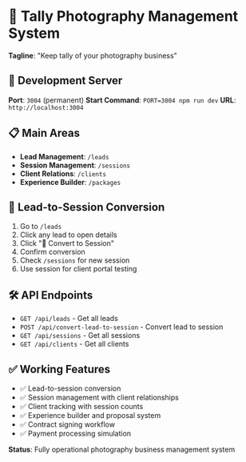 # 🎯 Tally Photography Management System

**Tagline**: "Keep tally of your photography business"

## 🚀 Development Server

**Port**: `3004` (permanent)
**Start Command**: `PORT=3004 npm run dev`
**URL**: `http://localhost:3004`

## 📋 Main Areas

- **Lead Management**: `/leads`
- **Session Management**: `/sessions` 
- **Client Relations**: `/clients`
- **Experience Builder**: `/packages`

## 🔄 Lead-to-Session Conversion

1. Go to `/leads`
2. Click any lead to open details
3. Click "🔄 Convert to Session" 
4. Confirm conversion
5. Check `/sessions` for new session
6. Use session for client portal testing

## 🛠️ API Endpoints

- `GET /api/leads` - Get all leads
- `POST /api/convert-lead-to-session` - Convert lead to session
- `GET /api/sessions` - Get all sessions
- `GET /api/clients` - Get all clients

## ✅ Working Features

- ✅ Lead-to-session conversion
- ✅ Session management with client relationships
- ✅ Client tracking with session counts
- ✅ Experience builder and proposal system
- ✅ Contract signing workflow
- ✅ Payment processing simulation

**Status**: Fully operational photography business management system
